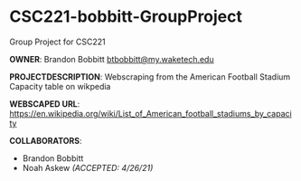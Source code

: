 # CSC221-bobbitt-GroupProject
Group Project for CSC221

__OWNER__: Brandon Bobbitt btbobbitt@my.waketech.edu

__PROJECTDESCRIPTION__: Webscraping from the American Football Stadium Capacity table on wikpedia

__WEBSCAPED URL__: https://en.wikipedia.org/wiki/List_of_American_football_stadiums_by_capacity

__COLLABORATORS__:
  - Brandon Bobbitt
  - Noah Askew *(ACCEPTED: 4/26/21)*
